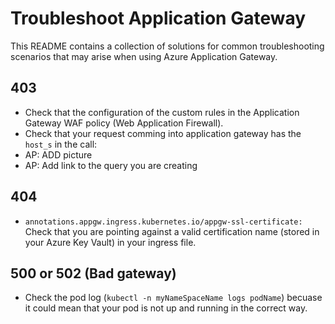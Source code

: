 # Troubleshoot Application Gateway
This README contains a collection of solutions for common troubleshooting scenarios that may arise when using Azure Application Gateway.

## 403
- Check that the configuration of the custom rules in the Application Gateway WAF policy (Web Application Firewall).
- Check that your request comming into application gateway has the ```host_s``` in the call:
- AP: ADD picture
- AP: Add link to the query you are creating

## 404
- ```annotations.appgw.ingress.kubernetes.io/appgw-ssl-certificate:``` Check that you are pointing against a valid certification name (stored in your Azure Key Vault) in your ingress file.
  
## 500 or 502 (Bad gateway)

- Check the pod log (```kubectl -n myNameSpaceName logs podName```) becuase it could mean that your pod is not up and running in the correct way.
